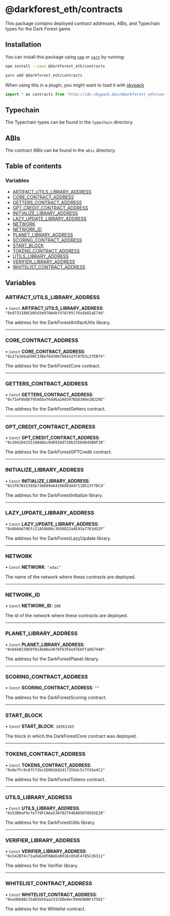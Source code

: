 # @darkforest_eth/contracts

This package contains deployed contract addresses, ABIs, and Typechain types
for the Dark Forest game.

## Installation

You can install this package using [`npm`](https://www.npmjs.com) or
[`yarn`](https://classic.yarnpkg.com/lang/en/) by running:

```bash
npm install --save @darkforest_eth/contracts
```

```bash
yarn add @darkforest_eth/contracts
```

When using this in a plugin, you might want to load it with [skypack](https://www.skypack.dev)

```js
import * as contracts from 'http://cdn.skypack.dev/@darkforest_eth/contracts';
```

## Typechain

The Typechain types can be found in the `typechain` directory.

## ABIs

The contract ABIs can be found in the `abis` directory.

## Table of contents

### Variables

- [ARTIFACT_UTILS_LIBRARY_ADDRESS](README.md#artifact_utils_library_address)
- [CORE_CONTRACT_ADDRESS](README.md#core_contract_address)
- [GETTERS_CONTRACT_ADDRESS](README.md#getters_contract_address)
- [GPT_CREDIT_CONTRACT_ADDRESS](README.md#gpt_credit_contract_address)
- [INITIALIZE_LIBRARY_ADDRESS](README.md#initialize_library_address)
- [LAZY_UPDATE_LIBRARY_ADDRESS](README.md#lazy_update_library_address)
- [NETWORK](README.md#network)
- [NETWORK_ID](README.md#network_id)
- [PLANET_LIBRARY_ADDRESS](README.md#planet_library_address)
- [SCORING_CONTRACT_ADDRESS](README.md#scoring_contract_address)
- [START_BLOCK](README.md#start_block)
- [TOKENS_CONTRACT_ADDRESS](README.md#tokens_contract_address)
- [UTILS_LIBRARY_ADDRESS](README.md#utils_library_address)
- [VERIFIER_LIBRARY_ADDRESS](README.md#verifier_library_address)
- [WHITELIST_CONTRACT_ADDRESS](README.md#whitelist_contract_address)

## Variables

### ARTIFACT_UTILS_LIBRARY_ADDRESS

• `Const` **ARTIFACT_UTILS_LIBRARY_ADDRESS**: `"0x9733188Cb05d3e070A4bf47A705Cf6a5b82aE74d"`

The address for the DarkForestArtifactUtils library.

---

### CORE_CONTRACT_ADDRESS

• `Const` **CORE_CONTRACT_ADDRESS**: `"0x27a166aE00C33Bef64306760aCd7C9fD3c2fEB74"`

The address for the DarkForestCore contract.

---

### GETTERS_CONTRACT_ADDRESS

• `Const` **GETTERS_CONTRACT_ADDRESS**: `"0x71eF8b8D795AEbaf6dd6a2A0397B5D3A0e2B226E"`

The address for the DarkForestGetters contract.

---

### GPT_CREDIT_CONTRACT_ADDRESS

• `Const` **GPT_CREDIT_CONTRACT_ADDRESS**: `"0x204104155100d6bc0d8928d720b3CD8d845B0F28"`

The address for the DarkForestGPTCredit contract.

---

### INITIALIZE_LIBRARY_ADDRESS

• `Const` **INITIALIZE_LIBRARY_ADDRESS**: `"0x3f67B15395b730689e64196093A9f11B513f7DCd"`

The address for the DarkForestInitialize library.

---

### LAZY_UPDATE_LIBRARY_ADDRESS

• `Const` **LAZY_UPDATE_LIBRARY_ADDRESS**: `"0x8b04d70Efc21A58bD6c3030D22aAE93a7763d52F"`

The address for the DarkForestLazyUpdate library.

---

### NETWORK

• `Const` **NETWORK**: `"xdai"`

The name of the network where these contracts are deployed.

---

### NETWORK_ID

• `Const` **NETWORK_ID**: `100`

The id of the network where these contracts are deployed.

---

### PLANET_LIBRARY_ADDRESS

• `Const` **PLANET_LIBRARY_ADDRESS**: `"0x044823869f814bA6e36f8f63FEe97EbFfaD67440"`

The address for the DarkForestPlanet library.

---

### SCORING_CONTRACT_ADDRESS

• `Const` **SCORING_CONTRACT_ADDRESS**: `""`

The address for the DarkForestScoring contract.

---

### START_BLOCK

• `Const` **START_BLOCK**: `18361165`

The block in which the DarkForestCore contract was deployed.

---

### TOKENS_CONTRACT_ADDRESS

• `Const` **TOKENS_CONTRACT_ADDRESS**: `"0x8e7Fc9c67Cf2bc5D001682d17355dc5c7f41e4C1"`

The address for the DarkForestTokens contract.

---

### UTILS_LIBRARY_ADDRESS

• `Const` **UTILS_LIBRARY_ADDRESS**: `"0x53B0aF9cfe7f9FCAAa530702754EA05D70592E28"`

The address for the DarkForestUtils library.

---

### VERIFIER_LIBRARY_ADDRESS

• `Const` **VERIFIER_LIBRARY_ADDRESS**: `"0x542B74c71adaEa9F6BeEeB916c85dC4785C26311"`

The address for the Verifier library.

---

### WHITELIST_CONTRACT_ADDRESS

• `Const` **WHITELIST_CONTRACT_ADDRESS**: `"0xed6b8BC35405bF6aa231CDDe9ec994b9DBF1f501"`

The address for the Whitelist contract.
